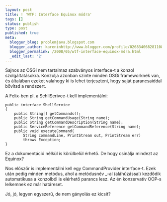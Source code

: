 ```yaml
---
layout: post
title: ! 'WTF: Interface Equinox módra'
tags: []
status: publish
type: post
published: true
meta:
  blogger_blog: problemjava.blogspot.com
  blogger_author: kareninhttp://www.blogger.com/profile/02683406828110839343noreply@blogger.com
  blogger_permalink: /2008/05/wtf-interface-equinox-mdra.html
  _edit_last: '2'
---
```

Sajnos az OSGi nem tartalmaz szabványos interface-t a konzol szolgáltatásokra.
Konzolja azonban szinte minden OSGi frameworknek van, és általában ezeket
valahogy ki is lehet terjeszteni, hogy saját parancsaiddal bővítsd a
rendszert.

  
A Felix-ben pl. a SehllSerivce-t kell implementálni:

    
    public interface ShellService  
    {  
        public String[] getCommands();  
        public String getCommandUsage(String name);  
        public String getCommandDescription(String name);  
        public ServiceReference getCommandReference(String name);  
        public void executeCommand(  
            String commandLine, PrintStream out, PrintStream err)  
            throws Exception;  
    }  
      
    

Ez a dokumentáció nélkül is körülbelül érhető. De hogy csinálja mindezt az
Equinox?

  
Nos előszőr is implementálni kell egy CommandProvider interface-t. Ezek után
pedig minden metódus, ahol a metódusnév _-al (aláhúzással) kezdődik
automatikusa a konzolból is elérhető parancs lesz. Az én konzervatív OOP-s
lelkemnek ez már határeset.

Jó, jó, legyen egyszerű, de nem gányolás ez kicsit?

  
  

